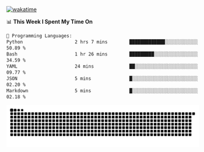 [![wakatime](https://wakatime.com/badge/user/384f91c6-4eee-411f-8f3b-1b691f58a544.svg)](https://wakatime.com/@384f91c6-4eee-411f-8f3b-1b691f58a544)

<!--START_SECTION:waka-->
📊 **This Week I Spent My Time On** 

```text
💬 Programming Languages: 
Python                   2 hrs 7 mins        █████████████░░░░░░░░░░░░   50.89 % 
Bash                     1 hr 26 mins        █████████░░░░░░░░░░░░░░░░   34.59 % 
YAML                     24 mins             ██░░░░░░░░░░░░░░░░░░░░░░░   09.77 % 
JSON                     5 mins              █░░░░░░░░░░░░░░░░░░░░░░░░   02.20 % 
Markdown                 5 mins              █░░░░░░░░░░░░░░░░░░░░░░░░   02.18 % 
```


<!--END_SECTION:waka-->

<picture>
  <source media="(prefers-color-scheme: dark)" srcset="https://raw.githubusercontent.com/fuwx295/fuwx295/output/github-contribution-grid-snake-dark.svg">
  <source media="(prefers-color-scheme: light)" srcset="https://raw.githubusercontent.com/fuwx295/fuwx295/output/github-contribution-grid-snake.svg">
  <img alt="github contribution grid snake animation" src="https://raw.githubusercontent.com/fuwx295/fuwx295/output/github-contribution-grid-snake.svg">
</picture>
